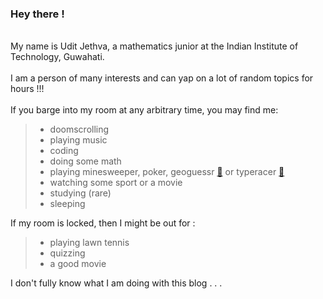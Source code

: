 
### Hey there !
\
My name is Udit Jethva, a mathematics junior at the Indian Institute of Technology, Guwahati.
\
\
I am a person of many interests and can yap on a lot of random topics for hours !!!
\
\
If you barge into my room at any arbitrary time, you may find me:

> * doomscrolling
> * playing music
> * coding 
> * doing some math
> * playing minesweeper, poker, geoguessr **[🔗](https://www.geoguessr.com/user/65ba3a6e4f4d24f118309af0)** or typeracer **[🔗](https://play.typeracer.com/)**
> * watching some sport or a movie
> * studying (rare)
> * sleeping 

If my room is locked, then I might be out for :

> * playing lawn tennis
> * quizzing 
> * a good movie

I don't fully know what I am doing with this blog . . .